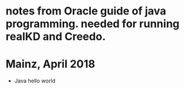 # notes from Oracle guide of java programming. needed for running realKD and Creedo.
# Mainz, April 2018

* Java hello world
```

```
